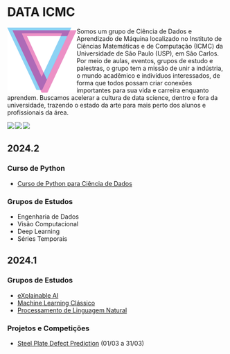 <h1 align=''> DATA ICMC </h1>
<p >
  <img align="left" height="150" src="./data icmc logo.png"> 
  Somos um grupo de Ciência de Dados e Aprendizado de Máquina localizado no Instituto de Ciências Matemáticas e de Computação (ICMC) da Universidade de São Paulo (USP), em São Carlos. Por meio de aulas, eventos, grupos de estudo e palestras, o grupo tem a missão de unir a indústria, o mundo acadêmico e indivíduos interessados, de forma que todos possam criar conexões importantes para sua vida e carreira enquanto aprendem. Buscamos acelerar a cultura de data science, dentro e fora da universidade, trazendo o estado da arte para mais perto dos alunos e profissionais da área. 
</p>

<div align='right' style="display: flex; gap: 2px;">
  <a href='https://www.instagram.com/data.icmc/' target="_blank">
    <img src="https://img.shields.io/badge/Instagram-%23E4405F?style=for-the-badge&logo=instagram&logoColor=white&logoWidth=25" />
  </a>
  <a href='https://www.youtube.com/@DataICMC' target="_blank">
    <img src="https://img.shields.io/badge/YouTube-%23FF0000?style=for-the-badge&logo=youtube&logoColor=white&logoWidth=25" />
  </a>
  <a href='http://data.icmc.usp.br/' target="_blank">
    <img src="https://img.shields.io/badge/Website-%23000000?style=for-the-badge&logo=Firefox-Browser&logoColor=white&logoWidth=25" />
  </a>
</div>

## 2024.2
### Curso de Python
- [Curso de Python para Ciência de Dados](https://github.com/icmc-data/Curso-de-Python-2024)

### Grupos de Estudos
- Engenharia de Dados
- Visão Computacional
- Deep Learning
- Séries Temporais

## 2024.1
### Grupos de Estudos
- [eXplainable AI](https://github.com/icmc-data/xai-group)
- [Machine Learning Clássico](https://github.com/icmc-data/ml-study-group)
- [Processamento de Linguagem Natural](https://github.com/icmc-data/nlp-study-group)

### Projetos e Competições 
- [Steel Plate Defect Prediction](https://www.kaggle.com/competitions/playground-series-s4e3) (01/03 a 31/03)
